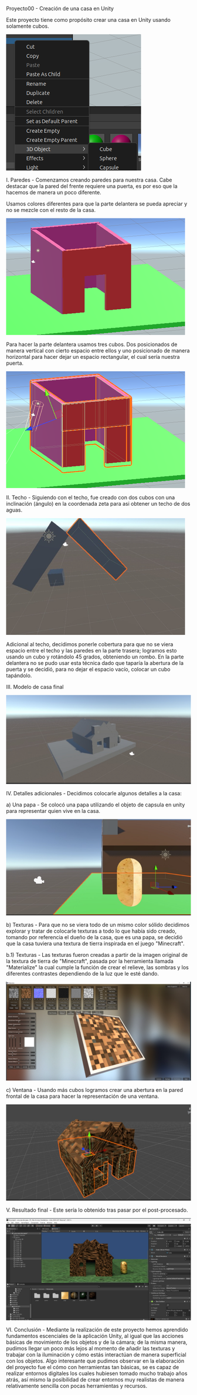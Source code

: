 Proyecto00 - Creación de una casa en Unity

Este proyecto tiene como propósito crear una casa en Unity usando solamente cubos.

![cubo](./img/cubo.png)

I. Paredes - Comenzamos creando paredes para nuestra casa. 
Cabe destacar que la pared del frente requiere una puerta, es por eso que la hacemos de manera un poco diferente.

Usamos colores diferentes para que la parte delantera se pueda apreciar y no se mezcle con el resto de la casa.

![pardes](./img/paredes.png)

Para hacer la parte delantera usamos tres cubos. Dos posicionados de manera vertical con cierto espacio entre ellos y uno posicionado
de manera horizontal para hacer dejar un espacio rectangular, el cual sería nuestra puerta.

![delineadas](./img/paredes-delineadas.png)


II. Techo - Siguiendo con el techo, fue creado con dos cubos con una inclinación (ángulo) en la coordenada zeta para asi obtener un techo de dos aguas.

![techo](./img/techo.png)

Adicional al techo, decidimos ponerle cobertura para que no se viera espacio entre el techo y las paredes en la parte trasera; logramos esto usando un cubo y
rotándolo 45 grados, obteniendo un rombo. En la parte delantera no se pudo usar esta técnica dado que taparía la abertura de la puerta y se decidió, para no dejar el espacio vacío, colocar un cubo tapándolo.

III. Modelo de casa final

![modelo](./img/showcase.png)


IV. Detalles adicionales - Decidimos colocarle algunos detalles a la casa: 

a) Una papa - Se colocó una papa utilizando el objeto de capsula en unity para representar quien vive en la casa.

![papa](./img/papa.png)

b) Texturas - Para que no se viera todo de un mismo color sólido decidimos explorar y tratar de colocarle texturas a todo lo que había sido creado, tomando por referencia el dueño de la casa, que es una papa, se decidió que la casa tuviera una textura de tierra inspirada en el juego "Minecraft".

b.1) Texturas - Las texturas fueron creadas a partir de la imagen original de la textura de tierra de "Minecraft", pasada por la herramienta llamada "Materialize" la cual cumple la función de crear el relieve, las sombras y los diferentes contrastes dependiendo de la luz que le esté dando.

![bloque](./img/bloque-textura.png)

c) Ventana - Usando más cubos logramos crear una abertura en la pared frontal de la casa para hacer la representación de una ventana.

![ventana](./img/ventana.png)

V. Resultado final - Este sería lo obtenido tras pasar por el post-procesado.

![showcase](./img/textura-showcase.png)


VI. Conclusión - Mediante la realización de este proyecto hemos aprendido fundamentos escenciales de la aplicación Unity, al igual que las acciones básicas de movimiento de los objetos y de la cámara; de la misma manera, pudimos llegar un poco más lejos al momento de añadir las texturas y trabajar con la iluminación y cómo estás interactúan de manera superficial con los objetos. Algo interesante que pudimos observar en la elaboración del proyecto fue el cómo con herramientas tan básicas, se es capaz de realizar entornos digitales los cuales hubiesen tomado mucho trabajo años atrás, así mismo la posibilidad de crear entornos muy realistas de manera relativamente sencilla con pocas herramientas y recursos.
